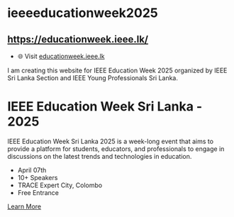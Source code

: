 # ieeeeducationweek2025
## https://educationweek.ieee.lk/

- 🌐 Visit [educationweek.ieee.lk](https://educationweek.ieee.lk/)

<p>I am creating this website for IEEE Education Week 2025 organized by IEEE Sri Lanka Section and IEEE Young Professionals Sri Lanka.</p>

<h1>IEEE Education Week Sri Lanka - 2025</h1>
<p>IEEE Education Week Sri Lanka 2025 is a week-long event that aims to provide a platform for students, educators, and professionals to engage in discussions on the latest trends and technologies in education.</p>

- April 07th
- 10+ Speakers
- TRACE Expert City, Colombo
- Free Entrance
  
[Learn More](https://educationweek.ieee.lk/#about)
